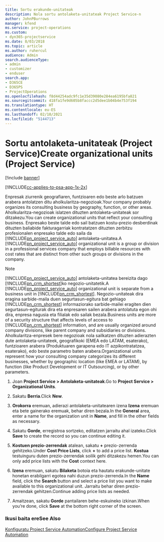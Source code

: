 ```yaml
---
title: Sortu erakunde-unitateak
description: Nola sortu antolaketa-unitateak Project Service-n
author: JohnPBurrows
manager: kfend
ms.service: project-operations
ms.custom:
- dyn365-projectservice
ms.date: 8/03/2018
ms.topic: article
ms.author: ruhercul
audience: Admin
search.audienceType:
- admin
- customizer
- enduser
search.app:
- D365CE
- D365PS
- ProjectOperations
ms.openlocfilehash: f8d44254adc9fc1e35d39080e284ea6195bfa821
ms.sourcegitcommit: 418fa1fe9d605b8faccc2d5dee1b04b4e753f194
ms.translationtype: HT
ms.contentlocale: eu-ES
ms.lasthandoff: 02/10/2021
ms.locfileid: "5144713"
---
```

# <a name="create-organizational-units-project-service"></a><span data-ttu-id="cb7cc-103">Sortu antolaketa-unitateak (Project Service)</span><span class="sxs-lookup"><span data-stu-id="cb7cc-103">Create organizational units (Project Service)</span></span>

[!include [banner](../includes/psa-now-project-operations.md)]

[!INCLUDE[cc-applies-to-psa-app-1x-2x](../includes/cc-applies-to-psa-app-1x-2x.md)]

<span data-ttu-id="cb7cc-104">Enpresak ziurrenik geografiaren, funtzioaren edo beste arlo batzuen arabera antolatzen ditu aholkularitza-negozioak.</span><span class="sxs-lookup"><span data-stu-id="cb7cc-104">Your company probably organizes its consulting business by geography, function, or other areas.</span></span> <span data-ttu-id="cb7cc-105">Aholkularitza-negozioak islatzen dituzten antolaketa-unitateak sor ditzakezu.</span><span class="sxs-lookup"><span data-stu-id="cb7cc-105">You can create organizational units that reflect your consulting business.</span></span> <span data-ttu-id="cb7cc-106">Enpresako beste talde edo sail batzuen kostu-prezio desberdinak dituzten baliabide fakturagarriak kontratatzen dituzten zerbitzu profesionalen enpresako talde edo saila da [!INCLUDE[pn_project_service_auto](../includes/pn-project-service-auto.md)] antolaketa-unitatea.</span><span class="sxs-lookup"><span data-stu-id="cb7cc-106">A [!INCLUDE[pn_project_service_auto](../includes/pn-project-service-auto.md)] organizational unit is a group or division in a professional services company that employs billable resources with cost rates that are distinct from other such groups or divisions in the company.</span></span>  
  
> [!NOTE]
>  <span data-ttu-id="cb7cc-107">[!INCLUDE[pn_project_service_auto](../includes/pn-project-service-auto.md)] antolaketa-unitatea bereizita dago [!INCLUDE[pn_crm_shortest](../includes/pn-crm-shortest.md)]ko negozio-unitatetik.</span><span class="sxs-lookup"><span data-stu-id="cb7cc-107">A [!INCLUDE[pn_project_service_auto](../includes/pn-project-service-auto.md)] organizational unit is separate from a business unit in [!INCLUDE[pn_crm_shortest](../includes/pn-crm-shortest.md)].</span></span> <span data-ttu-id="cb7cc-108">Negozio-unitateak dira eragina sarbide-maila duen segurtasun-egitura bat gehiago [!INCLUDE[pn_crm_shortest](../includes/pn-crm-shortest.md)] informaziorako sarbide-mailei eragiten dien segurtasun-egiturak dira eta enpresaren sailen arabera antolatuta egon ohi dira, enpresa nagusia eta filialak edo sailak bezala.</span><span class="sxs-lookup"><span data-stu-id="cb7cc-108">Business units are more of a security structure that affects levels of access to [!INCLUDE[pn_crm_shortest](../includes/pn-crm-shortest.md)] information, and are usually organized around company divisions, like parent company and subsidiaries or divisions.</span></span> <span data-ttu-id="cb7cc-109">Aholkularitza-enpresek bere negozioak nola sailkatzen dituzten adierazten dute antolaketa-unitateek, geografikoki (EMEA edo LATAM, esaterako), funtzioaren arabera (Produktuaren garapena edo IT azpikontratatzea, esaterako), edo beste parametro baten arabera.</span><span class="sxs-lookup"><span data-stu-id="cb7cc-109">Organizational units represent how your consulting company categorizes its different businesses, whether by geographic location (like EMEA or LATAM), by function (like Product Development or IT Outsourcing), or by other parameters.</span></span>  
  
1.  <span data-ttu-id="cb7cc-110">Joan **Project Service > Antolaketa-unitateak**.</span><span class="sxs-lookup"><span data-stu-id="cb7cc-110">Go to **Project Service > Organizational Units**.</span></span>  
  
2.  <span data-ttu-id="cb7cc-111">Sakatu **Berria**.</span><span class="sxs-lookup"><span data-stu-id="cb7cc-111">Click **New**.</span></span>  
  
3.  <span data-ttu-id="cb7cc-112">**Orokorra** eremuan, adierazi antolaketa-unitatearen izena **Izena** eremuan eta bete gainerako eremuak, behar diren bezala.</span><span class="sxs-lookup"><span data-stu-id="cb7cc-112">In the **General** area, enter a name for the organization unit in **Name**, and fill in the other fields as necessary.</span></span>  
  
4.  <span data-ttu-id="cb7cc-113">Sakatu **Gorde**, erregistroa sortzeko, editatzen jarraitu ahal izateko.</span><span class="sxs-lookup"><span data-stu-id="cb7cc-113">Click **Save** to create the record so you can continue editing it.</span></span>  
  
5.  <span data-ttu-id="cb7cc-114">**Kostuen prezio-zerrendak** atalean, sakatu **+** prezio-zerrenda gehitzeko.</span><span class="sxs-lookup"><span data-stu-id="cb7cc-114">Under **Cost Price Lists**, click **+** to add a price list.</span></span> <span data-ttu-id="cb7cc-115">**Kostua** testuinguru duten prezio-zerrendak soilik gehi ditzakezu hemen.</span><span class="sxs-lookup"><span data-stu-id="cb7cc-115">You can only add price lists with the **Cost** context here.</span></span>  
  
6.  <span data-ttu-id="cb7cc-116">**Izena** eremuan, sakatu **Bilaketa** botoia eta hautatu erakunde-unitate honetan erabilgarri egotea nahi duzun prezio-zerrenda.</span><span class="sxs-lookup"><span data-stu-id="cb7cc-116">In the **Name** field, click the **Search** button and select a price list you want to make available to this organizational unit.</span></span> <span data-ttu-id="cb7cc-117">Jarraitu behar diren prezio-zerrendak gehitzen.</span><span class="sxs-lookup"><span data-stu-id="cb7cc-117">Continue adding price lists as needed.</span></span>  
  
7.  <span data-ttu-id="cb7cc-118">Amaitzean, sakatu **Gorde** pantailaren behe-eskuineko izkinan.</span><span class="sxs-lookup"><span data-stu-id="cb7cc-118">When you’re done, click **Save** at the bottom right corner of the screen.</span></span>  
  
### <a name="see-also"></a><span data-ttu-id="cb7cc-119">Ikusi baita ere</span><span class="sxs-lookup"><span data-stu-id="cb7cc-119">See Also</span></span>  
 [<span data-ttu-id="cb7cc-120">Konfiguratu Project Service Automation</span><span class="sxs-lookup"><span data-stu-id="cb7cc-120">Configure Project Service Automation</span></span>](../psa/configure.md)
